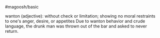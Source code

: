 #magoosh/basic

wanton (adjective): without check or limitation; showing no moral restraints to one's anger, desire, or 
appetites 
Due to wanton behavior and crude language, the drunk man was thrown out of the bar and asked to 
never return. 
